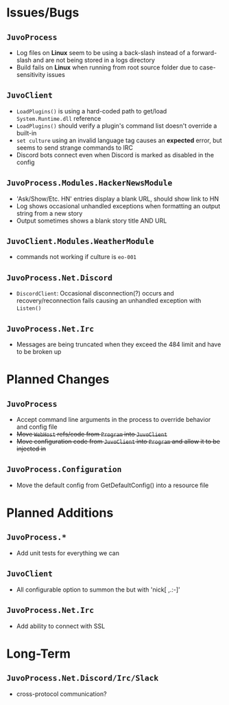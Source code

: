 # Issues/Bugs

## `JuvoProcess`
* Log files on __Linux__ seem to be using a back-slash instead of a forward-slash and are not being stored in a logs directory
* Build fails on __Linux__ when running from root source folder due to case-sensitivity issues

## `JuvoClient`
* `LoadPlugins()` is using a hard-coded path to get/load `System.Runtime.dll` reference
* `LoadPlugins()` should verify a plugin's command list doesn't override a built-in
* `set culture` using an invalid language tag causes an __expected__ error, but seems to send strange commands to IRC 
* Discord bots connect even when Discord is marked as disabled in the config

## `JuvoProcess.Modules.HackerNewsModule`
* 'Ask/Show/Etc. HN' entries display a blank URL, should show link to HN
* Log shows occasional unhandled exceptions when formatting an output string from a new story
* Output sometimes shows a blank story title AND URL

## `JuvoClient.Modules.WeatherModule`
* commands not working if culture is `eo-001`

## `JuvoProcess.Net.Discord`
* `DiscordClient`: Occasional disconnection(?) occurs and recovery/reconnection fails causing an unhandled exception with `Listen()`

## `JuvoProcess.Net.Irc`
* Messages are being truncated when they exceed the 484 limit and have to be broken up

# Planned Changes

## `JuvoProcess`
* Accept command line arguments in the process to override behavior and config file
* ~~Move `WebHost` refs/code from `Program` into `JuvoClient`~~
* ~~Move configuration code from `JuvoClient` into `Program` and allow it to be injected in~~

## `JuvoProcess.Configuration`
* Move the default config from GetDefaultConfig() into a resource file


# Planned Additions

## `JuvoProcess.*`
* Add unit tests for everything we can

## `JuvoClient`
* All configurable option to summon the but with 'nick[ ,.:-]'

## `JuvoProcess.Net.Irc`
* Add ability to connect with SSL

# Long-Term

## `JuvoProcess.Net.Discord/Irc/Slack`
* cross-protocol communication?

